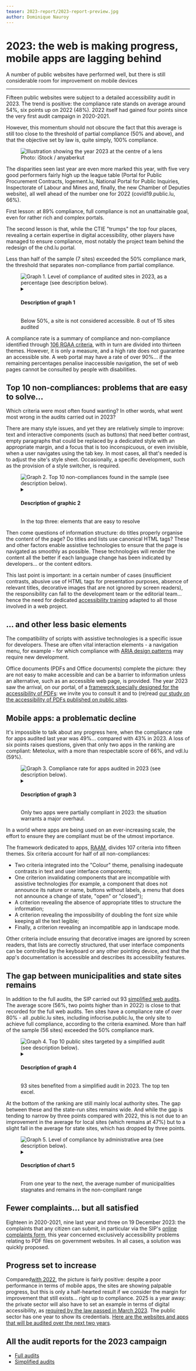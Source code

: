 ```yaml
---
teaser: 2023-report/2023-report-preview.jpg
author: Dominique Nauroy
---
```

<script src="../../../../content/fr/news/2024-01-22-rapport2023.js"></script>
<hgroup>
	<h1>2023: the web is making progress, mobile apps are lagging behind</h1>
	<p>A number of public websites have performed well, but there is still considerable room for improvement on mobile devices</p>
</hgroup>
<hr>
<div class="intro">
    <p>Fifteen public websites were subject to a detailed accessibility audit in 2023. The trend is positive: the compliance rate stands on average around 54%, six points up on 2022 (48%). 2022 itself had gained four points since the very first audit campaign in 2020-2021.</p>
</div>
<p>However, this momentum should not obscure the fact that this average is still too close to the threshold of partial compliance (50% and above), and that the objective set by law is, quite simply, 100% compliance.</p>
<figure role="group" aria-label="Photo: iStock / burcu demir" class="pic">
    <img src="../../../../content/fr/news/img/2023-report/2023-report.jpg" alt="Illustration showing the year 2023 at the centre of a lens">
    <figcaption>Photo: iStock / anyaberkut</figcaption>
</figure>
<p>The disparities seen last year are even more marked this year, with five very good performers fairly high up the league table (Portal for Public Procurement Contracts, logement.lu, National Portal for Public Inquiries, Inspectorate of Labour and Mines and, finally, the new Chamber of Deputies website), all well ahead of the number one for 2022 (covid19.public.lu, 66%).</p>
<p>First lesson: at 89% compliance, full compliance is not an unattainable goal, even for rather rich and complex portals.</p>
<p>The second lesson is that, while the CTIE "trumps" the top four places, revealing a certain expertise in digital accessibility, other players have managed to ensure compliance, most notably the project team behind the redesign of the chd.lu portal.</p>
<p>Less than half of the sample (7 sites) exceeded the 50% compliance mark, the threshold that separates non-compliance from partial compliance.</p>
<figure class="chart">
    <div id="full_compliance">
        <img src="../../../../content/fr/news/img/2023-report/2023_full_compliance.svg" alt="Graph 1. Level of compliance of audited sites in 2023, as a percentage (see description below).">
    </div>
    <details>
        <summary><h4>Description of graph 1</h4></summary>
        <div>
            <div class="highcharts-data-table"></div>
        </div>
        <p>This bar chart shows fifteen public sites targeted for full audits in 2023 in descending order of compliance with the RGAA criteria, from marches.public.lu (89%) to liser.lu (27%).</p>
    </details>
    <p class="chart-legend">Below 50%, a site is not considered accessible. 8 out of 15 sites audited</p>
</figure>
<p>A compliance rate is a summary of compliance and non-compliance identified through <a href="https://accessibilite.public.lu/fr/rgaa4.1.2/criteres.html" hreflang="fr">106 RGAA criteria</a>, with in turn are divided into thirteen themes. However, it is only a measure, and a high rate does not guarantee an accessible site. A web portal may have a rate of over 90%... if the remaining percentages penalise inaccessible navigation, the set of web pages cannot be consulted by people with disabilities.</p>
<h2>Top 10 non-compliances: problems that are easy to solve...</h2>
<p>Which criteria were most often found wanting? In other words, what went most wrong in the audits carried out in 2023?</p>
<p>There are many style issues, and yet they are relatively simple to improve: text and interactive components (such as buttons) that need better contrast, empty paragraphs that could be replaced by a dedicated style with an appropriate margin, and a focus that is too inconspicuous, or even invisible, when a user navigates using the tab key. In most cases, all that's needed is to adjust the site's style sheet. Occasionally, a specific development, such as the provision of a <span lang="en">style switcher</span>, is required.</p>
<figure class="chart">
    <div id="full_themes">
        <img src="../../../../content/fr/news/img/2023-report/2023_full_themes.svg" alt="Graph 2. Top 10 non-compliances found in the sample (see description below).">
    </div>
    <details>
        <summary><h4>Description of graphic 2</h4></summary>
        <div>
            <div class="highcharts-data-table"></div>
        </div>
        <p>This bar chart shows the ten of the 106 RGAA criteria most frequently cited in the audits carried out on fifteen public sites in 2023.</p>
    </details>
    <p class="chart-legend">In the top three: elements that are easy to resolve</p>
</figure>
<p>Then come questions of information structure: do titles properly organise the content of the page? Do titles and lists use canonical HTML tags? These and other factors enable assistive technologies to ensure that the page is navigated as smoothly as possible. These technologies will render the content all the better if each language change has been indicated by developers... or the content editors.</p>
<p>This last point is important: in a certain number of cases (insufficient contrasts, abusive use of HTML tags for presentation purposes, absence of relevant titles, decorative images that are not ignored by screen readers), the responsibility can fall to the development team or the editorial team... hence the need for dedicated <a href="https://fonction-publique.public.lu/fr/formation-developpement/catalogue-formations/secteur-etatique/04organisat/04-6-egalch/et_04-6-3-27.html">accessibility training</a> adapted to all those involved in a web project.</p>
<h2>... and other less basic elements</h2>
<p>The compatibility of scripts with assistive technologies is a specific issue for developers. These are often vital interaction elements - a navigation menu, for example - for which compliance with <a href="https://www.w3.org/WAI/ARIA/apg/patterns/">ARIA design patterns</a> may require new development.</p>
<p>Office documents (PDFs and Office documents) complete the picture: they are not easy to make accessible and can be a barrier to information unless an alternative, such as an accessible web page, is provided. The year 2023 saw the arrival, on our portal, of a <a href="https://accessibilite.public.lu/en/rapdf1/referentiel-technique.html">framework specially designed for the accessibility of PDFs</a>: we invite you to consult it and to (re)read <a href="https://accessibilite.public.lu/en/news/2023-04-28-des-pdf-majoritairement-inaccessibles.html">our study on the accessibility of PDFs published on public sites</a>.</p>
<h2>Mobile apps: a problematic decline</h2>
<p>It's impossible to talk about any progress here, when the compliance rate for apps audited last year was 49%... compared with 43% in 2023. A loss of six points raises questions, given that only two apps in the ranking are compliant: Meteolux, with a more than respectable score of 66%, and vdl.lu (59%).</p>
<figure class="chart">
    <div id="full_app_compliance">
        <img src="../../../../content/fr/news/img/2023-report/2023_full_app_compliance.svg" alt="Graph 3. Compliance rate for apps audited in 2023 (see description below).">
    </div>
    <details>
        <summary><h4>Description of graph 3</h4></summary>
        <div>
            <div class="highcharts-data-table"></div>
        </div>
        <p>This bar chart shows six public apps targeted for full audits in 2023 in descending order of compliance with RAAM criteria, from the Meteolux app on Android (66%) to the LLO app on iOS (26%).</p>
    </details>
    <p class="chart-legend">Only two apps were partially compliant in 2023: the situation warrants a major overhaul.</p>
</figure>
<p>In a world where apps are being used on an ever-increasing scale, the effort to ensure they are compliant must be of the utmost importance.</p>
<p>The framework dedicated to apps, <a href="https://accessibilite.public.lu/en/raam1/referentiel-technique.html">RAAM</a>, divides 107 criteria into fifteen themes. Six criteria account for half of all non-compliances:</p>
<ul>
    <li>Two criteria integrated into the "Colour" theme, penalising inadequate contrasts in text and user interface components;</li>
    <li>One criterion invalidating components that are incompatible with assistive technologies (for example, a component that does not announce its nature or name, buttons without labels, a menu that does not announce a change of state, "open" or "closed");</li>
    <li>A criterion revealing the absence of appropriate titles to structure the information;</li>
    <li>A criterion revealing the impossibility of doubling the font size while keeping all the text legible;</li>
    <li>Finally, a criterion revealing an incompatible app in landscape mode.</li>
</ul>
<p>Other criteria include ensuring that decorative images are ignored by screen readers, that lists are correctly structured, that user interface components can be controlled by the keyboard or any other pointing device, and that the app's documentation is accessible and describes its accessibility features.</p>
<h2>The gap between municipalities and state sites remains</h2>
<p>In addition to the full audits, the SIP carried out 93 <a href="https://accessibilite.public.lu/en/monitoring/controle-simplifie.html">simplified web audits</a>. The average score (56%, two points higher than in 2022) is close to that recorded for the full web audits. Ten sites have a compliance rate of over 80% - all .public.lu sites, including infocrise.public.lu, the only site to achieve full compliance, according to the criteria examined. More than half of the sample (56 sites) exceeded the 50% compliance mark.</p>
<figure class="chart">
    <div id="simple_compliance_top10">
        <img src="../../../../content/fr/news/img/2023-report/2023_simple_compliance_top10.svg" alt="Graph 4. Top 10 public sites targeted by a simplified audit (see description below).">
    </div>
    <details>
        <summary><h4>Description of graph 4</h4></summary>
        <div>
            <div class="highcharts-data-table"></div>
        </div>
        <p>This bar chart shows, in descending order, the compliance rates of the top ten sites from the sample of 93 sites analysed in 2023 as part of the simplified audit campaign, from infocrise.public.lu (100%) to justice.public.lu (81%).</p>
    </details>
    <p class="chart-legend">93 sites benefited from a simplified audit in 2023. The top ten excel.</p>
</figure>
<p>At the bottom of the ranking are still mainly local authority sites. The gap between these and the state-run sites remains wide. And while the gap is tending to narrow by three points compared with 2022, this is not due to an improvement in the average for local sites (which remains at 47%) but to a slight fall in the average for state sites, which has dropped by three points.</p>
<figure class="chart">
    <div id="simple_compliance">
        <img src="../../../../content/fr/news/img/2023-report/2023_simple_compliance.svg" alt="Graph 5. Level of compliance by administrative area (see description below).">
    </div>
    <details>
        <summary><h4>Description of chart 5</h4></summary>
        <div>
            <div class="highcharts-data-table"></div>
        </div>
        <p>This column chart shows the average levels of compliance with the RGAA criteria according to whether the site belongs to the State domain (64%), the local level (communes, communal unions, etc.: 47%) or another level (public establishments and similar bodies: 49%), among 93 public sites targeted for simplified audits in 2023.</p>
    </details>
    <p class="chart-legend">From one year to the next, the average number of municipalities stagnates and remains in the non-compliant range</p>
</figure>
<h2>Fewer complaints... but all satisfied</h2>
<p>Eighteen in 2020-2021, nine last year and three on 19 December 2023: the complaints that any citizen can submit, in particular via the SIP's <a href="https://sip.gouvernement.lu/fr/support/reclamation-accessibilite.html">online complaints form</a>, this year concerned exclusively accessibility problems relating to PDF files on government websites. In all cases, a solution was quickly proposed.</p>
<h2>Progress set to increase</h2>
<p>Compared<a href="https://accessibilite.public.lu/en/news/2023-02-20-rapport2022.html">with 2022</a>, the picture is fairly positive: despite a poor performance in terms of mobile apps, the sites are showing palpable progress, but this is only a half-hearted result if we consider the margin for improvement that still exists... right up to compliance. 2025 is a year away: the private sector will also have to set an example in terms of digital accessibility, as <a href="https://accessibilite.public.lu/en/news/2023-02-27-european_accessibility_act.html">required by the law passed in March 2023</a>. The public sector has one year to show its credentials. <a href="https://accessibilite.public.lu/en/news/2023-12-19-2024-2025-samples.html">Here are the websites and apps that will be audited over the next two years</a>.</p>
<aside class="more">
    <h2>All the audit reports for the 2023 campaign</h2>
    <ul>
        <li><a href="https://data.public.lu/en/datasets/audits-complets-de-laccessibilite-numerique-2023/">Full audits</a></li>
        <li><a href="https://data.public.lu/en/datasets/audits-simplifies-de-laccessibilite-numerique-2023/">Simplified audits</a></li>
    </ul>
</aside>